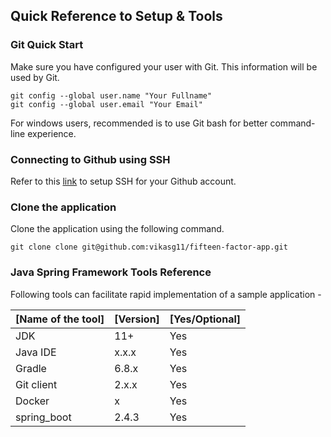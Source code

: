 ## Quick Reference to Setup & Tools

### Git Quick Start

Make sure you have configured your user with Git. This information will be used by Git.

```
git config --global user.name "Your Fullname"
git config --global user.email "Your Email"
```

For windows users, recommended is to use Git bash for better command-line experience.


### Connecting to Github using SSH

Refer to this [link](https://docs.github.com/en/github/authenticating-to-github/connecting-to-github-with-ssh) to setup SSH for your Github account.

### Clone the application

Clone the application using the following command.

```
git clone clone git@github.com:vikasg11/fifteen-factor-app.git
```

### Java Spring Framework Tools Reference

Following tools can facilitate rapid implementation of a sample application - 

| [Name of the tool] | [Version] | [Yes/Optional] |
| ------------------ | --------- | -------------- |
| JDK | 11+ | Yes |
| Java IDE | x.x.x | Yes |
| Gradle | 6.8.x | Yes |
| Git client | 2.x.x | Yes |
| Docker | x | Yes |
| spring_boot | 2.4.3 | Yes |

